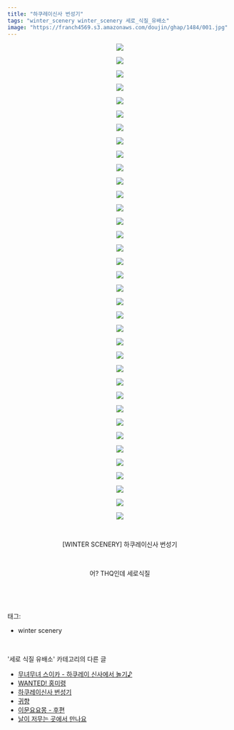 ```yaml
---
title: "하쿠레이신사 번성기"
tags: "winter_scenery winter_scenery 세로_식질_유배소"
image: "https://franch4569.s3.amazonaws.com/doujin/ghap/1484/001.jpg"
---
```

<div class="article">
<p style="text-align: center; clear: none; float: none;"><img src="{{ site.imgserver2 }}/ghap/1484/001.jpg"/></p>
<p style="text-align: center; clear: none; float: none;"><img src="{{ site.imgserver2 }}/ghap/1484/002.jpg"/></p>
<p style="text-align: center; clear: none; float: none;"><img src="{{ site.imgserver2 }}/ghap/1484/003.jpg"/></p>
<p style="text-align: center; clear: none; float: none;"><img src="{{ site.imgserver2 }}/ghap/1484/004.jpg"/></p>
<p style="text-align: center; clear: none; float: none;"><img src="{{ site.imgserver2 }}/ghap/1484/005.jpg"/></p>
<p style="text-align: center; clear: none; float: none;"><img src="{{ site.imgserver2 }}/ghap/1484/006.jpg"/></p>
<p style="text-align: center; clear: none; float: none;"><img src="{{ site.imgserver2 }}/ghap/1484/007.jpg"/></p>
<p style="text-align: center; clear: none; float: none;"><img src="{{ site.imgserver2 }}/ghap/1484/008.jpg"/></p>
<p style="text-align: center; clear: none; float: none;"><img src="{{ site.imgserver2 }}/ghap/1484/009.jpg"/></p>
<p style="text-align: center; clear: none; float: none;"><img src="{{ site.imgserver2 }}/ghap/1484/010.jpg"/></p>
<p style="text-align: center; clear: none; float: none;"><img src="{{ site.imgserver2 }}/ghap/1484/011.jpg"/></p>
<p style="text-align: center; clear: none; float: none;"><img src="{{ site.imgserver2 }}/ghap/1484/012.jpg"/></p>
<p style="text-align: center; clear: none; float: none;"><img src="{{ site.imgserver2 }}/ghap/1484/013.jpg"/></p>
<p style="text-align: center; clear: none; float: none;"><img src="{{ site.imgserver2 }}/ghap/1484/014.jpg"/></p>
<p style="text-align: center; clear: none; float: none;"><img src="{{ site.imgserver2 }}/ghap/1484/015.jpg"/></p>
<p style="text-align: center; clear: none; float: none;"><img src="{{ site.imgserver2 }}/ghap/1484/016.jpg"/></p>
<p style="text-align: center; clear: none; float: none;"><img src="{{ site.imgserver2 }}/ghap/1484/017.jpg"/></p>
<p style="text-align: center; clear: none; float: none;"><img src="{{ site.imgserver2 }}/ghap/1484/018.jpg"/></p>
<p style="text-align: center; clear: none; float: none;"><img src="{{ site.imgserver2 }}/ghap/1484/019.jpg"/></p>
<p style="text-align: center; clear: none; float: none;"><img src="{{ site.imgserver2 }}/ghap/1484/020.jpg"/></p>
<p style="text-align: center; clear: none; float: none;"><img src="{{ site.imgserver2 }}/ghap/1484/021.jpg"/></p>
<p style="text-align: center; clear: none; float: none;"><img src="{{ site.imgserver2 }}/ghap/1484/022.jpg"/></p>
<p style="text-align: center; clear: none; float: none;"><img src="{{ site.imgserver2 }}/ghap/1484/023.jpg"/></p>
<p style="text-align: center; clear: none; float: none;"><img src="{{ site.imgserver2 }}/ghap/1484/024.jpg"/></p>
<p style="text-align: center; clear: none; float: none;"><img src="{{ site.imgserver2 }}/ghap/1484/025.jpg"/></p>
<p style="text-align: center; clear: none; float: none;"><img src="{{ site.imgserver2 }}/ghap/1484/026.jpg"/></p>
<p style="text-align: center; clear: none; float: none;"><img src="{{ site.imgserver2 }}/ghap/1484/027.jpg"/></p>
<p style="text-align: center; clear: none; float: none;"><img src="{{ site.imgserver2 }}/ghap/1484/028.jpg"/></p>
<p style="text-align: center; clear: none; float: none;"><img src="{{ site.imgserver2 }}/ghap/1484/029.jpg"/></p>
<p style="text-align: center; clear: none; float: none;"><img src="{{ site.imgserver2 }}/ghap/1484/030.jpg"/></p>
<p style="text-align: center; clear: none; float: none;"><img src="{{ site.imgserver2 }}/ghap/1484/031.jpg"/></p>
<p style="text-align: center; clear: none; float: none;"><img src="{{ site.imgserver2 }}/ghap/1484/032.jpg"/></p>
<p style="text-align: center; clear: none; float: none;"><img src="{{ site.imgserver2 }}/ghap/1484/033.jpg"/></p>
<p style="text-align: center; clear: none; float: none;"><img src="{{ site.imgserver2 }}/ghap/1484/034.jpg"/></p>
<p style="text-align: center; clear: none; float: none;"><img src="{{ site.imgserver2 }}/ghap/1484/035.jpg"/></p>
<p style="text-align: center; clear: none; float: none;"><img src="{{ site.imgserver2 }}/ghap/1484/036.jpg"/></p>
<p style="text-align: center; clear: none; float: none;"><br/></p>
<p style="text-align: center; clear: none; float: none;">[WINTER SCENERY] 하쿠레이신사 번성기</p>
<p style="text-align: center; clear: none; float: none;"><br/></p>
<p style="text-align: center; clear: none; float: none;">어? THQ인데 세로식질</p>
<p><br/></p>
</div><br/>
<div class="tagTrail">
<p>태그: </p>
<ul>
<li>winter scenery</li>
</ul>
</div><br/>
<div class="another">
<p>'세로 식질 유배소' 카테고리의 다른 글</p>
<ul>
<li><a href="/ghap_1518">무녀무녀 스이카 - 하쿠레이 신사에서 놀기♪</a></li>
<li><a href="/ghap_1499">WANTED! 홍미령</a></li>
<li><a href="/ghap_1484">하쿠레이신사 번성기</a></li>
<li><a href="/ghap_1480">귀향</a></li>
<li><a href="/ghap_1463">이문요요몽 - 후편</a></li>
<li><a href="/ghap_1447">날이 저무는 곳에서 만나요</a></li>
</ul>
</div><br/>
<div class="cb_module cb_fluid">
<div class="cb_wrt cb_profile">
</div><!-- commentList close -->
</div><br/>
